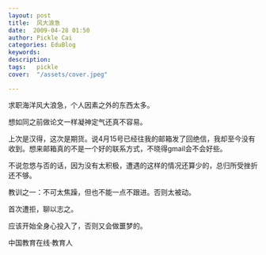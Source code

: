 ```yaml
---
layout: post  
title:  风大浪急  
date:  2009-04-28 01:50  
author: Pickle Cai  
categories: EduBlog  
keywords: 
description:   
tags:	pickle   
cover:  "/assets/cover.jpeg"  

---  
```

    
求职海洋风大浪急，个人因素之外的东西太多。



想如同之前做论文一样凝神定气还真不容易。



上次是汉得，这次是期货。说4月15号已经往我的邮箱发了回绝信，我却至今没有收到。想来邮箱真的不是一个好的联系方式，不晓得gmail会不会好些。



不说忽悠与否的话，因为没有太积极，遭遇的这样的情况还算少的，总归所受挫折还不够。



教训之一：不可太焦躁，但也不能一点不跟进。否则太被动。



首次遭拒，聊以志之。



应该开始全身心投入了，否则又会做噩梦的。

		

		    
 中国教育在线·教育人

